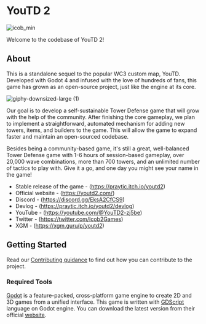 # YouTD 2

![icob_min](https://user-images.githubusercontent.com/10060411/228678072-0ad070c8-1c62-4b1a-aaa2-d7e0ff4035e0.png)

Welcome to the codebase of YouTD 2!

## About
This is a standalone sequel to the popular WC3 custom map, YouTD. Developed with Godot 4 and infused with the love of hundreds of fans, this game has grown as an open-source project, just like the engine at its core.

![giphy-downsized-large (1)](https://github.com/Praytic/youtd2/assets/10060411/23a4ee6e-f7aa-404c-a3bf-9b8657457453)

Our goal is to develop a self-sustainable Tower Defense game that will grow with the help of the community. After finishing the core gameplay, we plan to implement a straightforward, automated mechanism for adding new towers, items, and builders to the game. This will allow the game to expand faster and maintain an open-sourced codebase.

Besides being a community-based game, it's still a great, well-balanced Tower Defense game with 1-6 hours of session-based gameplay, over 20,000 wave combinations, more than 700 towers, and an unlimited number of tactics to play with. Give it a go, and one day you might see your name in the game!

- Stable release of the game - (https://praytic.itch.io/youtd2)
- Official website - (https://youtd2.com/)
- Discord - (https://discord.gg/EksA2CfCS9)
- Devlog - (https://praytic.itch.io/youtd2/devlog)
- YouTube - (https://youtube.com/@YouTD2-zj5be)
- Twitter - (https://twitter.com/Icob2Games)
- XGM - (https://xgm.guru/p/youtd2)

## Getting Started
Read our [Contributing guidance](https://github.com/Praytic/youtd2/contribute) to find out how you can contribute to the project.

### Required Tools
[Godot](https://github.com/godotengine/godot) is a feature-packed, cross-platform game engine to create 2D and 3D games from a unified interface. This game is written with [GDScript](https://gdscript.com/) language on Godot engine. You can download the latest version from their official [website](https://godotengine.org/).
